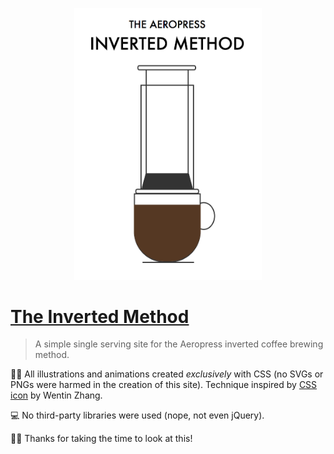 <p align="center">
  <a href="https://invertedaero.press">
    <img width="300" src="inverted-method.png"/>
  </a>
</p>

# [The Inverted Method](https://inverted-method.kilgour.co/)

> A simple single serving site for the Aeropress inverted coffee brewing method.

✍🏼 All illustrations and animations created *exclusively* with CSS (no SVGs or PNGs were harmed in the creation of this site). Technique inspired by [CSS icon](https://cssicon.space/) by Wentin Zhang.

💻 No third-party libraries were used (nope, not even jQuery).

🙏🏼 Thanks for taking the time to look at this!
